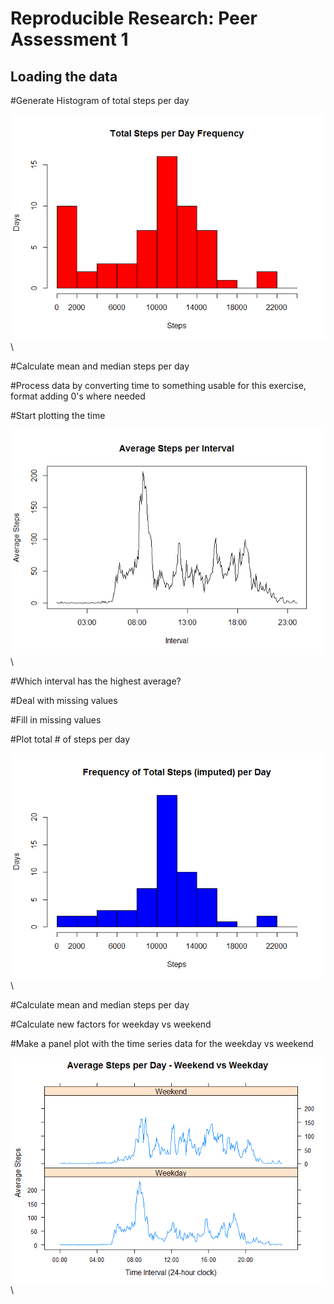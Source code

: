 # Reproducible Research: Peer Assessment 1


## Loading the data



#Generate Histogram of total steps per day

![](PA1_template_files/figure-html/unnamed-chunk-2-1.png)\

#Calculate mean and median steps per day



#Process data by converting time to something usable for this exercise, format adding 0's where needed



#Start plotting the time

![](PA1_template_files/figure-html/unnamed-chunk-5-1.png)\

#Which interval has the highest average?



#Deal with missing values



#Fill in missing values



#Plot total # of steps per day

![](PA1_template_files/figure-html/unnamed-chunk-9-1.png)\

#Calculate mean and median steps per day



#Calculate new factors for weekday vs weekend



#Make a panel plot with the time series data for the weekday vs weekend

![](PA1_template_files/figure-html/unnamed-chunk-12-1.png)\
